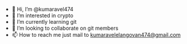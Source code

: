 - 👋 Hi, I’m @kumaravel474
- 👀 I’m interested in crypto
- 🌱 I’m currently learning git
- 💞️ I’m looking to collaborate on git members
- 📫 How to reach me just mail to kumaravelelangovan474@gmail.com
